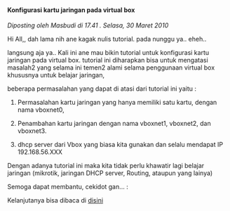 #### Konfigurasi kartu jaringan pada virtual box
_Diposting oleh Masbudi di 17.41 . Selasa, 30 Maret 2010_


Hi All,, dah lama nih ane kagak nulis tutorial. pada nunggu ya.. eheh..

langsung aja ya.. Kali ini ane mau bikin tutorial untuk konfigurasi kartu jaringan pada virtual box. tutorial ini diharapkan bisa untuk mengatasi masalah2 yang selama ini temen2 alami selama penggunaan virtual box khususnya untuk belajar jaringan,

beberapa permasalahan yang dapat di atasi dari tutorial ini yaitu :

1. Permasalahan kartu jaringan yang hanya memiliki satu kartu, dengan nama vboxnet0,

2. Penambahan kartu jaringan dengan nama vboxnet1, vboxnet2, dan vboxnet3.

3. dhcp server dari Vbox yang biasa kita gunakan dan selalu mendapat IP 192.168.56.XXX

Dengan adanya tutorial ini maka kita tidak perlu khawatir lagi belajar jaringan (mikrotik, jaringan DHCP server, Routing, ataupun yang lainya)

Semoga dapat membantu, cekidot gan… :

Kelanjutanya bisa dibaca di [disini](http://abud.doscom.org/tutorial/konfigurasi-kartu-jaringan-pada-virtual-box)
